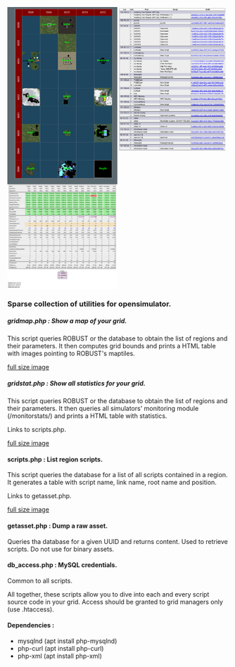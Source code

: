 <img align="top" width="250" src="doc/gridmap.png"><img align="top" width="250" src="doc/scripts.png"><img align="top" width="250" src="doc/gridstats.png">

### Sparse collection of utilities for opensimulator.

##### gridmap.php : Show a map of your grid.

This script queries ROBUST or the database to obtain the list of regions and their parameters. It then computes grid bounds and prints a HTML table with images pointing to ROBUST's maptiles.
 
[full size image](doc/gridmap.png)

##### gridstat.php : Show all statistics for your grid. 

This script queries ROBUST or the database to obtain the list of regions and their parameters. It then queries all simulators' monitoring module (/monitorstats/<region-uuid>) and prints a HTML table with statistics.

Links to scripts.php.

[full size image](doc/gridstats.png)

#### scripts.php : List region scripts.

This script queries the database for a list of all scripts contained in a region. It generates a table with script name, link name, root name and position.

Links to getasset.php.

[full size image](doc/scripts.png)

#### getasset.php : Dump a raw asset. 

Queries tha database for a given UUID and returns content. Used to retrieve scripts. Do not use for binary assets.

#### db_access.php : MySQL credentials.

Common to all scripts.

All together, these scripts allow you to dive into each and every script source code in your grid. Access should be granted to grid managers only (use .htaccess).

#### Dependencies :
- mysqlnd (apt install php-mysqlnd)
- php-curl (apt install php-curl)
- php-xml (apt install php-xml)
